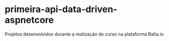 # primeira-api-data-driven-aspnetcore
Projetos desenvolvidos durante a realização do curso na plataforma Balta.io
